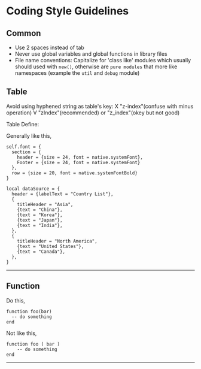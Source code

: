Coding Style Guidelines
======

Common
------

- Use 2 spaces instead of tab
- Never use global variables and global functions in library files
- File name conventions: Capitalize for 'class like' modules which usually should used with `new()`, otherwise are `pure modules` that more like namespaces (example the `util` and `debug` module)

Table
------

Avoid using hyphened string as table's key:
X "z-index"(confuse with minus operation)
V "zIndex"(recommended) or "z_index"(okey but not good)

Table Define:

Generally like this,

```
self.font = {
  section = {
    header = {size = 24, font = native.systemFont},
    Footer = {size = 24, font = native.systemFont}
  },
  row = {size = 20, font = native.systemFontBold}
}

local dataSource = {
  header = {labelText = "Country List"},
  {
    titleHeader = "Asia",
    {text = "China"},
    {text = "Korea"},
    {text = "Japan"},
    {text = "India"},
  },
  {
    titleHeader = "North America",
    {text = "United States"},
    {text = "Canada"},
  },
}
```

- - -

Function
------

Do this,

```
function foo(bar)
  -- do something
end
```
Not like this,

```
function foo ( bar )
    -- do something
end
```
- - -

